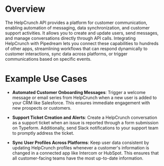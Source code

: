 # Overview

The HelpCrunch API provides a platform for customer communication, enabling automation of messaging, data synchronization, and customer support activities. It allows you to create and update users, send messages, and manage conversations directly through API calls. Integrating HelpCrunch with Pipedream lets you connect these capabilities to hundreds of other apps, streamlining workflows that can respond dynamically to customer interactions, sync data across platforms, or trigger communications based on specific events.

# Example Use Cases

- **Automated Customer Onboarding Messages**: Trigger a welcome message or email series from HelpCrunch when a new user is added to your CRM like Salesforce. This ensures immediate engagement with new prospects or customers.

- **Support Ticket Creation and Alerts**: Create a HelpCrunch conversation as a support ticket when an issue is reported through a form submission on Typeform. Additionally, send Slack notifications to your support team to promptly address the ticket.

- **Sync User Profiles Across Platforms**: Keep user data consistent by updating HelpCrunch profiles whenever a customer's information is changed in a connected app like Intercom or HubSpot. This ensures that all customer-facing teams have the most up-to-date information.
